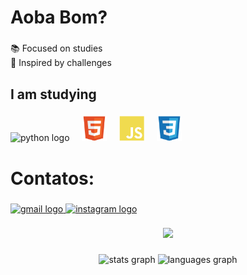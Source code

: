 <h1 align="left">Aoba Bom?</h1>
 
 ###
 
 <p align="left">📚 Focused on studies<br>🎯 Inspired by challenges</p>
 
 ###
 
 <h2 align="left">I am studying</h2>
 
 ###
 
 <div align="left">
   <img src="https://cdn.jsdelivr.net/gh/devicons/devicon/icons/python/python-original.svg" height="40" alt="python logo"  />
   <img width="12" />
   <img src="https://raw.githubusercontent.com/devicons/devicon/master/icons/html5/html5-original.svg" height="40" alt="HTML"  />
   <img width="12" />
   <img src="https://raw.githubusercontent.com/devicons/devicon/master/icons/javascript/javascript-plain.svg" height="40" alt="JS"  />
   <img width="12" />
   <img src="https://raw.githubusercontent.com/devicons/devicon/master/icons/css3/css3-original.svg" height="40" alt="CSS"  />
 </div>
 
 ###
 
 <h1 align="left">Contatos:</h1>
 
 ###
 
 <div align="left">
   <a href="" target="_blank">
     <img src="![image](https://github.com/user-attachments/assets/b1559342-ef8f-42a3-8892-6d5b739bb489)" width="60" height="40" alt="gmail logo"  />
   </a>
   <a href="https://www.instagram.com/pedrinho_bg05/" target="_blank">
     <img src="https://raw.githubusercontent.com/maurodesouza/profile-readme-generator/master/src/assets/icons/social/instagram/default.svg" width="60" height="40" alt="instagram logo"  />
   </a>
 </div>
 
 ###
 
 <div align="center">
   <img height="350" src="https://cdn.discordapp.com/attachments/995796441052225580/1228540503520182362/MelRibeiro_-_Overview.gif?ex=662c6a81&is=6619f581&hm=888b82b83350a9ea9b0d76bdb57af8b3aec873d0aa6a12fb56f7ff9a2f53134e&"  />
 </div>
 
 ###
 
 <div align="center">
   <img src="https://github-readme-stats.vercel.app/api?username=PedrinhoBG&hide_title=false&hide_rank=false&show_icons=true&include_all_commits=true&count_private=true&disable_animations=false&theme=dracula&locale=en&hide_border=false&order=1" height="150" alt="stats graph"  />
   <img src="https://github-readme-stats.vercel.app/api/top-langs?username=PedrinhoBG&locale=en&hide_title=false&layout=compact&card_width=320&langs_count=5&theme=dracula&hide_border=false&order=2" height="150" alt="languages graph"  />
 </div>
 
 ###

